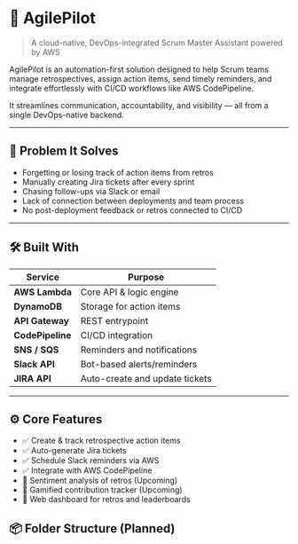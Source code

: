 # 🚀 AgilePilot

> A cloud-native, DevOps-integrated Scrum Master Assistant powered by AWS

AgilePilot is an automation-first solution designed to help Scrum teams manage retrospectives, assign action items, send timely reminders, and integrate effortlessly with CI/CD workflows like AWS CodePipeline.

It streamlines communication, accountability, and visibility — all from a single DevOps-native backend.

---

## 🎯 Problem It Solves

- Forgetting or losing track of action items from retros
- Manually creating Jira tickets after every sprint
- Chasing follow-ups via Slack or email
- Lack of connection between deployments and team process
- No post-deployment feedback or retros connected to CI/CD

---

## 🛠️ Built With

| Service          | Purpose                        |
|------------------|--------------------------------|
| **AWS Lambda**   | Core API & logic engine        |
| **DynamoDB**     | Storage for action items       |
| **API Gateway**  | REST entrypoint                |
| **CodePipeline** | CI/CD integration              |
| **SNS / SQS**    | Reminders and notifications    |
| **Slack API**    | Bot-based alerts/reminders     |
| **JIRA API**     | Auto-create and update tickets |

---

## ⚙️ Core Features

- ✅ Create & track retrospective action items
- ✅ Auto-generate Jira tickets
- ✅ Schedule Slack reminders via AWS
- ✅ Integrate with AWS CodePipeline
- 🚧 Sentiment analysis of retros (Upcoming)
- 🚧 Gamified contribution tracker (Upcoming)
- 🚧 Web dashboard for retros and leaderboards

## 📦 Folder Structure (Planned)

